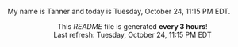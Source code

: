 My name is Tanner and today is Tuesday, October 24, 11:15 PM EDT.

<p align="center">This <i>README</i> file is generated <b>every 3 hours</b>!</br>Last refresh: Tuesday, October 24, 11:15 PM EDT<br /></p>
